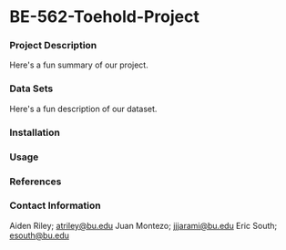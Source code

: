# BE-562-Toehold-Project

### Project Description
Here's a fun summary of our project.

### Data Sets
Here's a fun description of our dataset.

### Installation
### Usage
### References
### Contact Information
Aiden Riley; atriley@bu.edu
Juan Montezo; jjjarami@bu.edu
Eric South; esouth@bu.edu